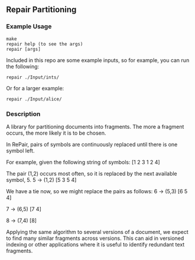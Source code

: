 ## Repair Partitioning

### Example Usage
```
make
repair help (to see the args)
repair [args]
```

Included in this repo are some example inputs, so for example, you can run the following:

``` repair ./Input/ints/ ```

Or for a larger example:

``` repair ./Input/alice/ ```

### Description

A library for partitioning documents into fragments. The more a fragment occurs, the more likely it is to be chosen.

In RePair, pairs of symbols are continuously replaced until there is one symbol left. 

For example, given the following string of symbols: [1 2 3 1 2 4]

The pair (1,2) occurs most often, so it is replaced by the next available symbol, 5.
5 -> (1,2)
[5 3 5 4]

We have a tie now, so we might replace the pairs as follows:
6 -> (5,3)
[6 5 4]

7 -> (6,5)
[7 4]

8 -> (7,4)
[8]

Applying the same algorithm to several versions of a document, we expect to find many similar fragments across versions.
This can aid in versioned indexing or other applications where it is useful to identify redundant text fragments. 